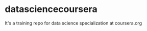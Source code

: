 datasciencecoursera
===================

It's a training repo for data science specialization at coursera.org
